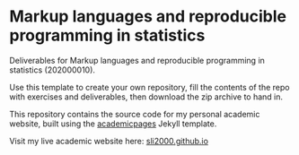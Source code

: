 # Markup languages and reproducible programming in statistics

Deliverables for Markup languages and reproducible programming in statistics (202000010).

Use this template to create your own repository, fill the contents of the repo with exercises and deliverables, then download the zip archive to hand in.

This repository contains the source code for my personal academic website, built using the [academicpages](https://github.com/academicpages/academicpages.github.io) Jekyll template.

Visit my live academic website here: [sli2000.github.io](https://sli2000.github.io)

